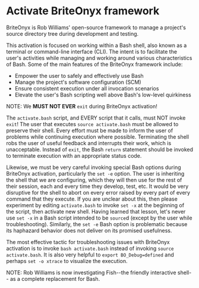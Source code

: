 # Activate BriteOnyx framework
BriteOnyx
is Rob Williams'
open-source framework
to manage a project's source directory tree
during development and testing.

This activation is focused
on working within a Bash shell,
also known as a terminal
or command-line interface (CLI).
The intent is to facilitate
the user's activities
while managing and working around
various characteristics
of Bash.
Some of the main features
of the BriteOnyx framework
include:

* Empower the user
  to safely and effectively use Bash
* Manage the project's software configuration (SCM)
* Ensure consistent execution
  under all invocation scenarios
* Elevate the user's Bash scripting
  well above Bash's low-level quirkiness

NOTE: We **MUST NOT EVER** `exit` during BriteOnyx activation!

The `activate.bash` script,
and EVERY script that it calls,
must NOT invoke `exit`!
The user that executes `source activate.bash`
must be allowed to preserve their shell.
Every effort must be made
to inform the user of problems
while continuing execution where possible.
Terminating the shell
robs the user of useful feedback and
interrupts their work,
which is unacceptable.
Instead of `exit`,
the Bash `return` statement should be invoked
to terminate execution
with an appropriate status code.

Likewise,
we must be very careful
invoking special Bash options
during BriteOnyx activation,
particularly the `set -e` option.
The user is inheriting the shell
that we are configuring,
which they will then use for the rest of their session,
each and every time
they develop, test, etc.
It would be very disruptive
for the shell to abort
on every error raised
by every part of every command that they execute.
If you are unclear about this,
then please experiment
by editing `activate.bash`
to invoke `set -x`
at the beginning of the script,
then activate new shell.
Having learned that lesson,
let's never use `set -x`
in a Bash script
intended to be `source`d
(except by the user while troubleshooting).
Similarly,
the `set -e` Bash option is problematic
because its haphazard behavior
does not deliver
on its promised usefulness.

The most effective tactic
for troubleshooting issues
with BriteOnyx activation
is to invoke `bash activate.bash`
instead of invoking `source activate.bash`.
It is also very helpful
to `export BO_Debug=defined` and
perhaps `set -o xtrace`
to visualize the execution.

NOTE: Rob Williams is now investigating
Fish--the friendly interactive shell--
as a complete replacement
for Bash.

